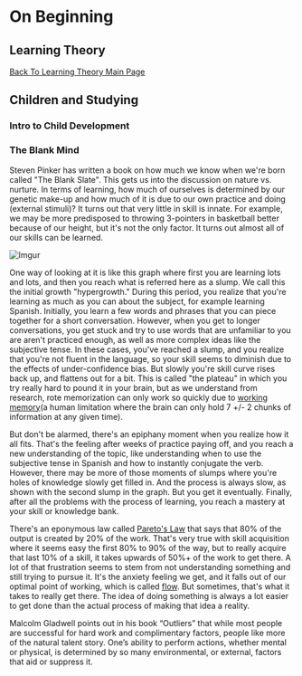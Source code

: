 On Beginning
============

Learning Theory
---------------

[Back To Learning Theory Main Page](../theory.md)

## Children and Studying

### Intro to Child Development

### The Blank Mind

Steven Pinker has written a book on how much we know when we're born called "The Blank Slate". This gets us into the discussion on nature vs. nurture. In terms of learning, how much of ourselves is determined by our genetic make-up and how much of it is due to our own practice and doing (external stimuli)? It turns out that very little in skill is innate. For example, we may be more predisposed to throwing 3-pointers in basketball better because of our height, but it's not the only factor. It turns out almost all of our skills can be learned.

![Imgur](http://i.imgur.com/mnAYGdX.jpg)

One way of looking at it is like this graph where first you are learning lots and lots, and then you reach what is referred here as a slump. We call this the initial growth "hypergrowth." During this period, you realize that you're learning as much as you can about the subject, for example learning Spanish. Initially, you learn a few words and phrases that you can piece together for a short conversation. However, when you get to longer conversations, you get stuck and try to use words that are unfamiliar to you are aren't practiced enough, as well as more complex ideas like the subjective tense. In these cases, you've reached a slump, and you realize that you're not fluent in the language, so your skill seems to diminish due to the effects of under-confidence bias. But slowly you're skill curve rises back up, and flattens out for a bit. This is called "the plateau" in which you try really hard to pound it in your brain, but as we understand from research, rote memorization can only work so quickly due to [working memory](https://en.wikipedia.org/wiki/Working_memory)(a human limitation where the brain can only hold 7 +/- 2 chunks of information at any given time).

But don't be alarmed, there's an epiphany moment when you realize how it all fits. That's the feeling after weeks of practice paying off, and you reach a new understanding of the topic, like understanding when to use the subjective tense in Spanish and how to instantly conjugate the verb. However, there may be more of those moments of slumps where you're holes of knowledge slowly get filled in. And the process is always slow, as shown with the second slump in the graph. But you get it eventually. Finally, after all the problems with the process of learning, you reach a mastery at your skill or knowledge bank.

There's an eponymous law called [Pareto's Law](https://en.wikipedia.org/wiki/Pareto_principle) that says that 80% of the output is created by 20% of the work. That's very true with skill acquisition where it seems easy the first 80% to 90% of the way, but to really acquire that last 10% of a skill, it takes upwards of 50%+ of the work to get there. A lot of that frustration seems to stem from not understanding something and still trying to pursue it. It's the anxiety feeling we get, and it falls out of our optimal point of working, which is called [flow](http://goo.gl/lbQ679). But sometimes, that's what it takes to really get there. The idea of doing something is always a lot easier to get done than the actual process of making that idea a reality.

Malcolm Gladwell points out in his book “Outliers” that while most people are successful for hard work and complimentary factors, people like more of the natural talent story. One’s ability to perform actions, whether mental or physical, is determined by so many environmental, or external, factors that aid or suppress it.
